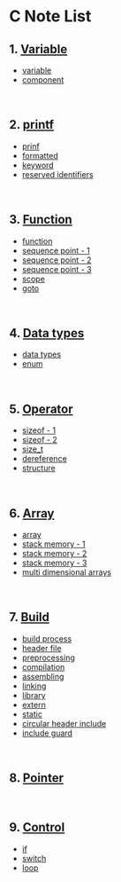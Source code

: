 # C Note List

## 1. [Variable](https://github.com/moeyg/C-Workspace/tree/main/Note/01.Variable)

- [variable](https://github.com/moeyg/C-Workspace/blob/main/Note/01.Variable/01.variable.c)
- [component](https://github.com/moeyg/C-Workspace/blob/main/Note/01.Variable/02.component.c)

<br>

## 2. [printf](https://github.com/moeyg/C-Workspace/tree/main/Note/02.printf)

- [prinf](https://github.com/moeyg/C-Workspace/tree/main/Note/02.printf/01.printf.c)
- [formatted](https://github.com/moeyg/C-Workspace/tree/main/Note/02.printf/02.formatted)
- [keyword](https://github.com/moeyg/C-Workspace/blob/main/Note/02.printf/03.keyword.c)
- [reserved identifiers](https://github.com/moeyg/C-Workspace/blob/main/Note/02.printf/04.reserved_identifiers.c)

<br>

## 3. [Function](https://github.com/moeyg/C-Workspace/tree/main/Note/03.Function)

- [function](https://github.com/moeyg/C-Workspace/blob/main/Note/03.Function/01.function.c)
- [sequence point - 1](https://github.com/moeyg/C-Workspace/blob/main/Note/03.Function/02-1.sequence_point.c)
- [sequence point - 2](https://github.com/moeyg/C-Workspace/blob/main/Note/03.Function/02-2.sequence_point.c)
- [sequence point - 3](https://github.com/moeyg/C-Workspace/blob/main/Note/03.Function/02-3.sequence_point.c)
- [scope](https://github.com/moeyg/C-Workspace/blob/main/Note/03.Function/03.scope.c)
- [goto](https://github.com/moeyg/C-Workspace/blob/main/Note/03.Function/04.goto.c)

<br>

## 4. [Data types](https://github.com/moeyg/C-Workspace/tree/main/Note/04.Data_types)

- [data types](https://github.com/moeyg/C-Workspace/blob/main/Note/04.Data_types/01.data_types.c)
- [enum](https://github.com/moeyg/C-Workspace/blob/main/Note/04.Data_types/02.enum.c)

<br>

## 5. [Operator](https://github.com/moeyg/C-Workspace/tree/main/Note/05.Operator)

- [sizeof - 1](https://github.com/moeyg/C-Workspace/blob/main/Note/05.Operator/01-1.sizeof.c)
- [sizeof - 2](https://github.com/moeyg/C-Workspace/blob/main/Note/05.Operator/01-2.sizeof.c)
- [size_t](https://github.com/moeyg/C-Workspace/blob/main/Note/05.Operator/02.size_t.c)
- [dereference](https://github.com/moeyg/C-Workspace/blob/main/Note/05.Operator/03.dereference.c)
- [structure](https://github.com/moeyg/C-Workspace/blob/main/Note/05.Operator/04.structure.c)

<br>

## 6. [Array](https://github.com/moeyg/C-Workspace/tree/main/Note/06.Array)

- [array](https://github.com/moeyg/C-Workspace/blob/main/Note/06.Array/01.array.c)
- [stack memory - 1](https://github.com/moeyg/C-Workspace/blob/main/Note/06.Array/02-1.stack_memory.c)
- [stack memory - 2](https://github.com/moeyg/C-Workspace/blob/main/Note/06.Array/02-2.stack_memory.c)
- [stack memory - 3](https://github.com/moeyg/C-Workspace/blob/main/Note/06.Array/02-3.stack_memory.c)
- [multi dimensional arrays](https://github.com/moeyg/C-Workspace/blob/main/Note/06.Array/03.multi-dimensional_arrays.c)

<br>

## 7. [Build](https://github.com/moeyg/C-Workspace/tree/main/Note/07.Build)

- [build process](https://github.com/moeyg/C-Workspace/blob/main/Note/07.Build/01.build_process.md)
- [header file](https://github.com/moeyg/C-Workspace/blob/main/Note/07.Build/02.header_file.md)
- [preprocessing](https://github.com/moeyg/C-Workspace/blob/main/Note/07.Build/03.preprocessing.md)
- [compilation](https://github.com/moeyg/C-Workspace/blob/main/Note/07.Build/04.compilation.md)
- [assembling](https://github.com/moeyg/C-Workspace/blob/main/Note/07.Build/05.assembling.md)
- [linking](https://github.com/moeyg/C-Workspace/blob/main/Note/07.Build/06.linking.md)
- [library](https://github.com/moeyg/C-Workspace/blob/main/Note/07.Build/07.library.md)
- [extern](https://github.com/moeyg/C-Workspace/blob/main/Note/07.Build/08.extern.c)
- [static](https://github.com/moeyg/C-Workspace/blob/main/Note/07.Build/09.static.c)
- [circular header include](https://github.com/moeyg/C-Workspace/blob/main/Note/07.Build/10.circular_header_include.h)
- [include guard](https://github.com/moeyg/C-Workspace/blob/main/Note/07.Build/11.include_guard.h)

<br>

## 8. [Pointer]()

<br>

## 9. [Control](https://github.com/moeyg/C-Workspace/tree/main/Note/09.Control)

- [if](https://github.com/moeyg/C-Workspace/blob/main/Note/09.Control/01.if.c)
- [switch](https://github.com/moeyg/C-Workspace/blob/main/Note/09.Control/02.switch.c)
- [loop](https://github.com/moeyg/C-Workspace/blob/main/Note/09.Control/03.loop.c)
